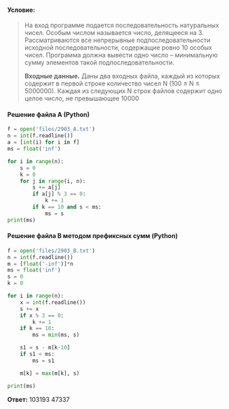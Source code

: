 #### Условие:
> На вход программе подается последовательность натуральных чисел. Особым числом называется число, делящееся на 3. Рассматриваются все непрерывные подпоследовательности исходной последовательности, содержащие ровно 10 особых чисел. Программа должна вывести одно число – минимальную сумму элементов такой подпоследовательности.
> 
> **Входные данные.** Даны два входных файла, каждый из которых содержит в первой строке количество чисел N (100 ≤ N ≤ 5000000). Каждая из следующих N строк файлов содержит одно целое число, не превышающее 10000

#### Решение файла A (Python)
```python
f = open('files/2903_A.txt')
n = int(f.readline())
a = [int(i) for i in f]
ms = float('inf')

for i in range(n):
    s = 0
    k = 0
    for j in range(i, n):
        s += a[j]
        if a[j] % 3 == 0:
            k += 1
        if k == 10 and s < ms:
            ms = s
print(ms)
```

#### Решение файла B методом префиксных сумм (Python)
```python
f = open('files/2903_B.txt')
n = int(f.readline())
m = [float('-inf')]*n
ms = float('inf')
s = 0
k = 0

for i in range(n):
    x = int(f.readline())
    s += x
    if x % 3 == 0:
        k += 1
    if k == 10:
        ms = min(ms, s)

    s1 = s - m[k-10]
    if s1 < ms:
        ms = s1

    m[k] = max(m[k], s)

print(ms)
```

**Ответ:** 103193 47337
